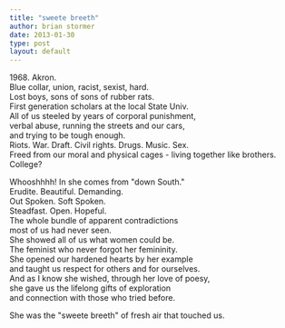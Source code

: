 ```yaml
---
title: "sweete breeth"
author: brian stormer
date: 2013-01-30
type: post
layout: default
---
```

1968\. Akron.  
Blue collar, union, racist, sexist, hard.  
Lost boys, sons of sons of rubber rats.  
First generation scholars at the local State Univ.  
All of us steeled by years of corporal punishment,  
verbal abuse, running the streets and our cars,  
and trying to be tough enough.  
Riots. War. Draft. Civil rights. Drugs. Music. Sex.  
Freed from our moral and physical cages - living together like brothers.  
College?  
  
Whooshhhh! In she comes from "down South."  
Erudite. Beautiful. Demanding.  
Out Spoken. Soft Spoken.  
Steadfast. Open. Hopeful.  
The whole bundle of apparent contradictions  
most of us had never seen.  
She showed all of us what women could be.  
The feminist who never forgot her femininity.  
She opened our hardened hearts by her example  
and taught us respect for others and for ourselves.  
And as I know she wished, through her love of poesy,  
she gave us the lifelong gifts of exploration  
and connection with those who tried before.  
  
She was the "sweete breeth" of fresh air that touched us.  
